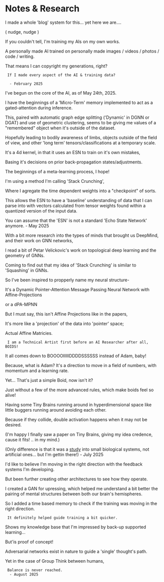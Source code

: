 # Notes & Research

I made a whole 'blog' system for this... yet here we are....
      
   ( nudge, nudge )

If you couldn't tell, I'm training my AIs on my own works.
      
A personally made AI trained on personally made images / videos / photos / code / writing.
      
   That means I can copyright my generations, right?
      
     If I made every aspect of the AI & training data?

      - February 2025

I've begun on the core of the AI, as of May 24th, 2025.
      
   I have the beginnings of a 'Micro-Term' memory implemented to act as a gated-attention during inference.
      
This, paired with automatic graph edge splitting ('Dynamic' in DGNN or DGAT) and use of geometric clustering, seems to be giving me values of a "remembered" object when it's outside of the dataset.
      
   Hopefully leading to bodily awareness of limbs, objects outside of the field of view, and other 'long term' tensors/classifications at a temporary scale.

It's a 4d kernel, in that it uses an ESN to train on it's own mistakes,
      
   Basing it's decisions on prior back-propagation states/adjustments.
      
   The beginnings of a meta-learning process, I hope!

I'm using a method I'm calling 'Stack Crunching',
      
   Where I agregate the time dependent weights into a "checkpoint" of sorts.
      
   This allows the ESN to have a 'baseline' understanding of data that I can parse into with vectors calculated from tensor weights found within a quantized version of the input data.

You can assume that the 'ESN' is not a standard 'Echo State Network' anymore.
      - May 2025

 With a bit more research into the types of minds that brought us DeepMind, and their work on GNN networks,
      
 I read a bit of Petar Velickovic's work on topological deep learning and the geometry of GNNs.
      
 Coming to find out that my idea of 'Stack Crunching' is similar to 'Squashing' in GNNs.

 So I've been inspired to propperly name my neural structure-
      
It's a Dynamic Pointer-Attention Message Passing Neural Network with Affine-Projections
      
   or a dPA-MPNN

 But I must say, this isn't Affine Projections like in the papers,
      
   It's more like a 'projection' of the data into 'pointer' space;
      
   Actual Affine Matricies.
      
     I am a Technical Artist first before an AI Researcher after all, BOIDS!

It all comes down to BOOOOIIIIIDDDDSSSSSS instead of Adam, baby!
      
Because, what is Adam? It's a direction to move in a field of numbers, with momentum and a learning rate.
      
   Yet... That's just a simple Boid, now isn't it?
      
   Just without a few of the more advanced rules, which make boids feel so alive!

Having some Tiny Brains running around in hyperdimensional space like little buggers running around avoiding each other.
      
   Because if they collide, double activation happens when it may not be desired.
      
   (I'm happy I finally saw a paper on Tiny Brains, giving my idea credence, cause it fits! .. in my mind.)
      
(Only difference is that it was a [study](https://www.nature.com/articles/s41586-025-09142-4) into small biological systems, not artificial ones... but I'm gettin there!)
      - July 2025

I'd like to believe I'm moving in the right direction with the feedback systems I'm developing.
      
   But been further creating other architectures to see how they operate.

I created a GAN for upressing, which helped me understand a bit better the pairing of mental structures between both our brain's hemispheres.
      
   So I added a time based memory to check if the training was moving in the right direction.
      
     It definitely helped guide training a bit quicker.

Shows my knowledge base that I'm impressed by back-up supported learning...
      
   But'is proof of concept!

Adversarial networks exist in nature to guide a 'single' thought's path.
      
   Yet in the case of Group Think between humans,
      
     Balance is never reached.
      - August 2025